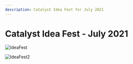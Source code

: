 ```yaml
---
description: Catalyst Idea Fest for July 2021
---
```


# Catalyst Idea Fest - July 2021

![IdeaFest](https://user-images.githubusercontent.com/25156451/124401341-ce041c80-dd20-11eb-8298-680b6e93a544.png)

![IdeaFest2](https://user-images.githubusercontent.com/25156451/124401395-3521d100-dd21-11eb-8fb0-c7c7d2654811.png)



